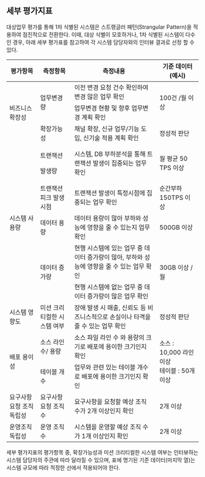 ## 세부 평가지표 

대상업무 평가를 통해 1차 식별된 시스템은 스트랭글러 패턴(Strangular Pattern)을 적용하여 점진적으로 전환한다. 
이때, 대상 식별이 모호하거나, 1차 식별된 시스템이 다수인 경우, 아래 세부 평가표를 참고하여 각 시스템 담당자와의
인터뷰 결과로 선정 할 수 있다.

<table>
<thead>
<tr class="header">
<th><strong>평가항목</strong></th>
<th><strong>측정항목</strong></th>
<th><strong>측정내용</strong></th>
<th><strong>기준 데이터 (예시)</strong></th>
</tr>
</thead>
<tbody>
<tr class="odd">
<td rowspan="3">비즈니스 확장성</td>
<td rowspan="2">업무변경량</td>
<td>이전 변경 요청 건수 확인하여 변경 많은 업무 확인</td>
<td rowspan="2">100건 /월 이상</td>
</tr>
<tr class="even">
<td>업무변경 현황 및 향후 업무변경 계획 확인</td>
</tr>
<tr class="odd">
<td>확장가능성</td>
<td>채널 확장, 신규 업무/기능 도입, 신기술 적용 계획 확인</td>
<td>정성적 판단</td>
</tr>
<tr class="even">
<td rowspan="5">시스템 사용량</td>
<td><p>트랜잭션</p>
<p>발생량</p></td>
<td>시스템, DB 부하분석을 통해 트랜잭션 발생이 집중되는 업무 확인</td>
<td>월 평균 50 TPS 이상</td>
</tr>
<tr class="odd">
<td>트랜잭션 피크 발생시점</td>
<td>트랜잭션 발생이 특정시점에 집중되는 업무 확인</td>
<td>순간부하 150TPS 이상</td>
</tr>
<tr class="even">
<td>데이터 용량</td>
<td>데이터 용량이 많아 부하와 성능에 영향을 줄 수 있는지 업무 확인</td>
<td>500GB 이상</td>
</tr>
<tr class="odd">
<td rowspan="2">데이터 증가량</td>
<td>현행 시스템에 있는 업무 중 데이터 증가량이 많아, 부하와 성능에 영향을 줄 수 있는 업무 확인</td>
<td rowspan="2">30GB 이상 /월</td>
</tr>
<tr class="even">
<td>현행 시스템에 없는 업무 중 데이터 증가량이 많은 업무 확인</td>
</tr>
<tr class="odd">
<td>시스템 영향도</td>
<td>미션 크리티컬한 시스템 여부</td>
<td>장애 발생 시 매출, 신뢰도 등 비즈니스적으로 손실이나 타격을 줄 수 있는 업무 확인</td>
<td>정성적 판단</td>
</tr>
<tr class="even">
<td rowspan="2">배포 용이성</td>
<td>소스 라인 수/ 용량</td>
<td>소스 파일 라인 수 와 용량의 크기로 배포에 용이한 크기인지 확인</td>
<td rowspan="2">소스 : 10,000 라인 이상<br />
테이블 : 50개 이상</td>
</tr>
<tr class="odd">
<td>테이블 개수</td>
<td>업무와 관련 있는 테이블 개수로 배포에 용이한 크기인지 확인</td>
</tr>
<tr class="even">
<td>요구사항 요청 조직 독립성</td>
<td>요구사항 요청 조직 수</td>
<td>요구사항을 요청할 예상 조직 수가 2개 이상인지 확인</td>
<td>2개 이상</td>
</tr>
<tr class="odd">
<td>운영조직 독립성</td>
<td>운영 조직 수</td>
<td>시스템을 운영할 예상 조직 수가 1개 이상인지 확인</td>
<td>2개 이상</td>
</tr>
</tbody>
</table>

세부 평가지표의 평가항목 중, 확장가능성과 미션 크리티컬한 시스템 여부는 인터뷰하는 시스템 담당자의 주관에 따라 달라질 수 있으며, 표에 명기된 기준 데이터(마지막 열)는 시스템 규모에 따라 적정한 선에서 적용되어야 한다.
